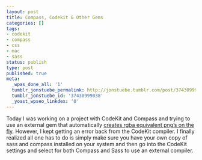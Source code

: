 ```yaml
---
layout: post
title: Compass, Codekit & Other Gems
categories: []
tags:
- codekit
- compass
- css
- mac
- sass
status: publish
type: post
published: true
meta:
  _wpas_done_all: '1'
  tumblr_jonstuebe_permalink: http://jonstuebe.tumblr.com/post/37430999038/compass-codekit-other-gems
  tumblr_jonstuebe_id: '37430999038'
  _yoast_wpseo_linkdex: '0'
---
```

Today I was working on a project with CodeKit and Compass and trying to use an external gem that automatically [creates rgba equivalent png’s on the fly](https://github.com/aaronrussell/compass-rgbapng). However, I kept getting an error back from the CodeKit compiler. <!--more-->I finally realized all one has to do is simply make sure you have your own copy of sass and compass installed on your system and then go into the CodeKit settings and select for both Compass and Sass to use an external compiler.